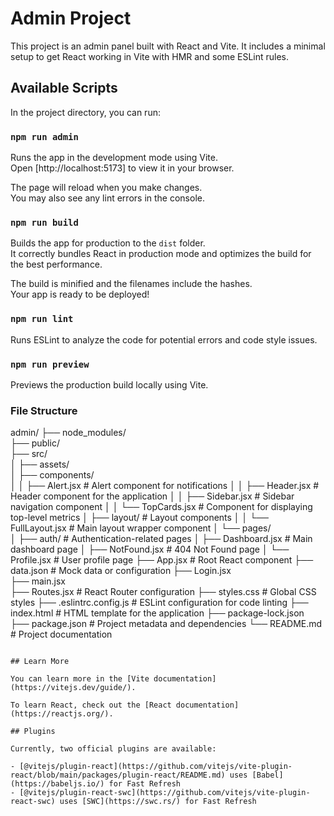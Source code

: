 # Admin Project

This project is an admin panel built with React and Vite. It includes a minimal setup to get React working in Vite with HMR and some ESLint rules.

## Available Scripts

In the project directory, you can run:

### `npm run admin`

Runs the app in the development mode using Vite.\
Open [http://localhost:5173] to view it in your browser.

The page will reload when you make changes.\
You may also see any lint errors in the console.

### `npm run build`

Builds the app for production to the `dist` folder.\
It correctly bundles React in production mode and optimizes the build for the best performance.

The build is minified and the filenames include the hashes.\
Your app is ready to be deployed!

### `npm run lint`

Runs ESLint to analyze the code for potential errors and code style issues.

### `npm run preview`

Previews the production build locally using Vite.

### File Structure

admin/
├── node_modules/  
├── public/  
├── src/  
│ ├── assets/  
│ ├── components/  
│ │ ├── Alert.jsx # Alert component for notifications
│ │ ├── Header.jsx # Header component for the application
│ │ ├── Sidebar.jsx # Sidebar navigation component
│ │ └── TopCards.jsx # Component for displaying top-level metrics
│ ├── layout/ # Layout components
│ │ └── FullLayout.jsx # Main layout wrapper component
│ └── pages/  
│ ├── auth/ # Authentication-related pages
│ ├── Dashboard.jsx # Main dashboard page
│ ├── NotFound.jsx # 404 Not Found page
│ └── Profile.jsx # User profile page
├── App.jsx # Root React component
├── data.json # Mock data or configuration
├── Login.jsx  
├── main.jsx  
├── Routes.jsx # React Router configuration
├── styles.css # Global CSS styles
├── .eslintrc.config.js # ESLint configuration for code linting
├── index.html # HTML template for the application
├── package-lock.json  
├── package.json # Project metadata and dependencies
└── README.md # Project documentation

```

## Learn More

You can learn more in the [Vite documentation](https://vitejs.dev/guide/).

To learn React, check out the [React documentation](https://reactjs.org/).

## Plugins

Currently, two official plugins are available:

- [@vitejs/plugin-react](https://github.com/vitejs/vite-plugin-react/blob/main/packages/plugin-react/README.md) uses [Babel](https://babeljs.io/) for Fast Refresh
- [@vitejs/plugin-react-swc](https://github.com/vitejs/vite-plugin-react-swc) uses [SWC](https://swc.rs/) for Fast Refresh
```
